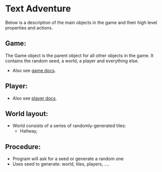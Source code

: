 # Text Adventure

Below is a description of the main objects in the game and their high level properties and actions.

## Game:
The Game object is the parent object for all other objects in the game.
It contains the random seed, a world, a player and everything else.

* Also see [game docs](./game.md).


## Player:
* Also see [player docs](./player.md).


## World layout:
* World consists of a series of randomly-generated tiles:
    * Hallway, 


## Procedure:
* Program will ask for a seed or generate a random one
* Uses seed to generate: world, tiles, players, ....




